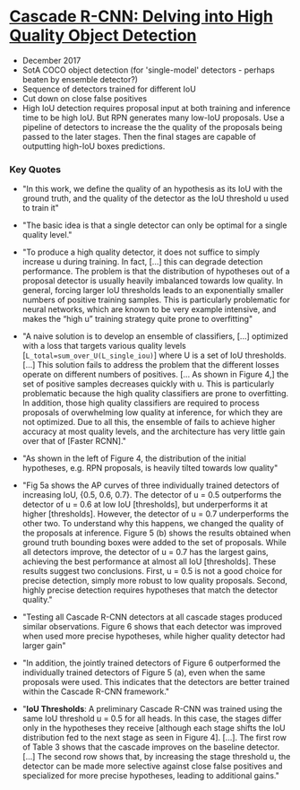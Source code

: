 # [Cascade R-CNN: Delving into High Quality Object Detection](https://arxiv.org/abs/1712.00726)

- December 2017
- SotA COCO object detection (for 'single-model' detectors - perhaps beaten by ensemble detector?)
- Sequence of detectors trained for different IoU
- Cut down on close false positives
- High IoU detection requires proposal input at both training and inference time to be high IoU. But RPN generates many low-IoU proposals. Use a pipeline of detectors to increase the the quality of the proposals being passed to the later stages. Then the final stages are capable of outputting high-IoU boxes predictions.  

### Key Quotes
- "In this work, we define the quality of an hypothesis as its IoU with the ground truth, and the quality of the detector as the IoU threshold u used to train it"


- "The basic idea is that a single detector can only be optimal for a single quality level."


- "To produce a high quality detector, it does not suffice to simply increase u during training. In fact, [...] this can degrade detection performance. The problem is that the distribution of hypotheses out of a proposal detector is usually heavily imbalanced towards low quality. In general, forcing larger IoU thresholds leads to an exponentially smaller numbers of positive training samples. This is particularly problematic for neural networks, which are known to be very example intensive, and makes the “high u” training strategy quite prone to overfitting"


- "A naive solution is to develop an ensemble of classifiers, [...] optimized with a loss that targets various quality levels [`L_total=sum_over_U(L_single_iou)`] where U is a set of IoU thresholds. [...] This solution fails to address the problem that the different losses operate on different numbers of positives. [... As shown in Figure 4,] the set of positive samples decreases quickly with u. This is particularly problematic because the high quality classifiers are prone to overfitting. In addition, those high quality classifiers are required to process proposals of overwhelming low quality at inference, for which they are not optimized. Due to all this, the ensemble of fails to achieve higher accuracy at most quality levels, and the architecture has very little gain over that of [Faster RCNN]."


- "As shown in the left of Figure 4, the distribution of the initial hypotheses, e.g. RPN proposals, is heavily tilted towards low quality"


- "Fig 5a shows the AP curves of three individually trained detectors of increasing IoU, {0.5, 0.6, 0.7}. The detector of u = 0.5 outperforms the detector of u = 0.6 at low IoU [thresholds], but underperforms it at higher [thresholds]. However, the detector of u = 0.7 underperforms the other two. To understand why this happens, we changed the quality of the proposals at inference.  Figure 5 (b) shows the results obtained when ground truth bounding boxes were added to the set of proposals. While all detectors improve, the detector of u = 0.7 has the largest gains, achieving the best performance at almost all IoU [thresholds]. These results suggest two conclusions. First, u = 0.5 is not a good choice for precise detection, simply more robust to low quality proposals. Second, highly precise detection requires hypotheses that match the detector quality."


- "Testing all Cascade R-CNN detectors at all cascade stages produced similar observations. Figure 6 shows that each detector was improved when used more precise hypotheses, while higher quality detector had larger gain"


- "In addition, the jointly trained detectors of Figure 6 outperformed the individually trained detectors of Figure 5 (a), even when the same proposals were used. This indicates that the detectors are better trained within the Cascade R-CNN framework."


- "**IoU Thresholds**: A preliminary Cascade R-CNN was trained using the same IoU threshold u = 0.5 for all heads. In this case, the stages differ only in the hypotheses they receive [although each stage shifts the IoU distribution fed to the next stage as seen in Figure 4]. [...]. The first row of Table 3 shows that the cascade improves on the baseline detector. [...] The second row shows that, by increasing the stage threshold u, the detector can be made more selective against close false positives and specialized for more precise hypotheses, leading to additional gains."